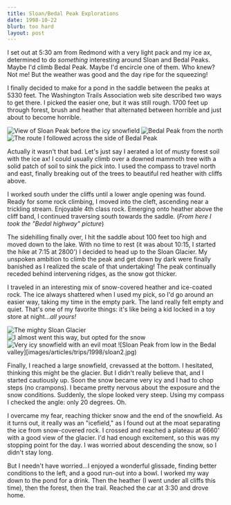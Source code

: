 ```yaml
---
title: Sloan/Bedal Peak Explorations
date: 1998-10-22
blurb: too hard
layout: post
---
```



I set out at 5:30 am from Redmond with a very light pack
and my ice ax, determined to do *something* interesting
around Sloan and 
Bedal Peaks.  Maybe I'd climb Bedal Peak.
Maybe I'd encircle one of them.  Who knew?  Not me!  But
the weather was good and the day ripe for the squeezing!



I finally decided to make for a pond in the saddle between
the peaks at 5330 feet.  The 
Washington Trails Association web site described two
ways to get there.  I picked the easier one, but it was
still rough.  1700 feet up through forest, brush and heather
that alternated between horrible and just about to become
horrible.

![View of Sloan Peak before the icy snowfield](images/articles/trips/1998/sloan1.jpg)
![Bedal Peak from the north](images/articles/trips/1998/bedal.jpg)
![The route I followed across the side of Bedal Peak](images/articles/trips/1998/sroute.jpg)

Actually it wasn't that bad.  Let's just say I aerated a lot
of musty forest soil with the ice ax!  I could usually
climb over a downed mammoth tree with a solid patch of soil
to sink the pick into.  I used the compass to travel north
and east, finally breaking out of the trees to beautiful
red heather with cliffs above.



I worked south under the cliffs until a lower angle opening
was found.  Ready for some rock climbing, I moved into
the cleft, ascending near a trickling stream.  Enjoyable
4th class rock.  Emerging onto heather above the cliff
band, I continued traversing south towards the saddle.
(*From here I took the "Bedal highway" picture*)



The sidehilling finally over, I hit the saddle about 100 feet
too high and moved down to the lake.  With no time to rest (it
was about 10:15, I started the hike at 7:15 at 2800') I
decided to head up to the Sloan Glacier.  My unspoken ambition
to climb the peak and get down by dark were finally banished
as I realized the scale of that undertaking!  The peak continually
receded behind intervening ridges, as the snow got thicker.



I traveled in an interesting mix of snow-covered heather and
ice-coated rock.  The ice always shattered when I used my
pick, so I'd go around an easier way, taking my time in
the empty park.  The land really felt empty and quiet.  That's
one of my favorite things: it's like being a kid locked in a
toy store at night...*all yours!*

![The mighty Sloan Glacier](images/articles/trips/1998/sloang.jpg)
![I almost went this way, but opted for the snow](images/articles/trips/1998/bedhigh.jpg)
![Very icy snowfield with an evil moat](images/articles/trips/1998/icysnow.jpg)
![Sloan Peak from low in the Bedal valley][images/articles/trips/1998/sloan2.jpg)


Finally, I reached a large snowfield, crevassed at the bottom.
I hesitated, thinking this might be the glacier.  But I didn't really
believe that, and I started cautiously up.  Soon the snow became
very icy and I had to chop steps (no crampons).  I became pretty
nervous about the exposure and the snow conditions.  Suddenly, the
slope looked very steep.  Using my compass I checked the angle:
only 20 degrees.  Oh.



I overcame my fear, reaching thicker snow and the end of the
snowfield.  As it turns out, it really was an "icefield," as I
found out at the moat separating the ice from snow-covered rock.
I crossed and reached a plateau at 6660' with a good view of the glacier.
I'd had enough excitement, so this was my stopping point for the
day.  I was worried about descending the snow, so I didn't stay
long.



But I needn't have worried...I enjoyed a wonderful glissade, finding
better conditions to the left, and a good run-out into a bowl.
I worked my way down to the pond for a drink.  Then the heather
(I went under all cliffs this time), then the forest, then the
trail.  Reached the car at 3:30 and drove home.




